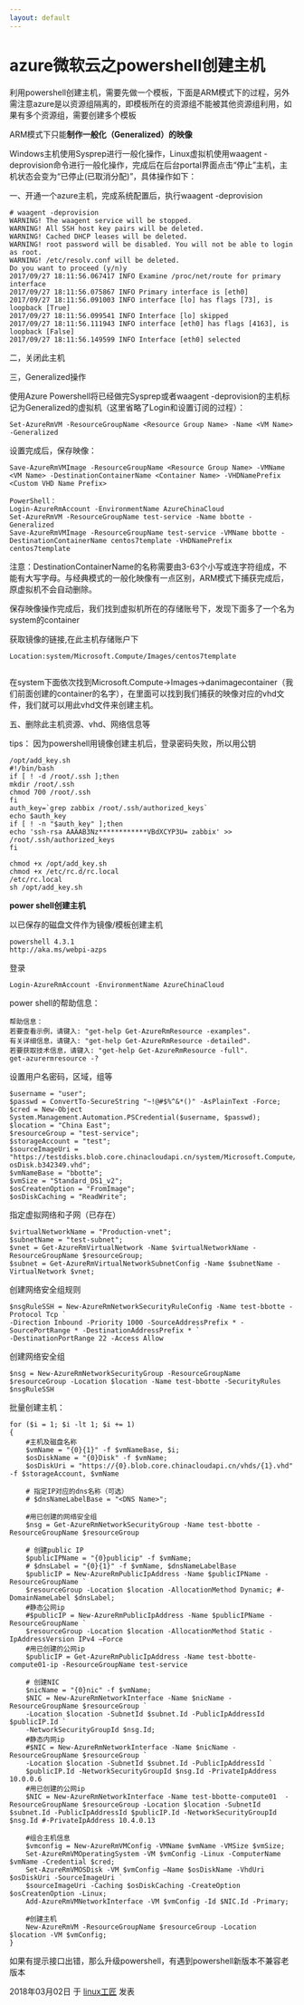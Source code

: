 ```yaml
---
layout: default
---
```


# azure微软云之powershell创建主机

利用powershell创建主机，需要先做一个模板，下面是ARM模式下的过程，另外需注意azure是以资源组隔离的，即模板所在的资源组不能被其他资源组利用，如果有多个资源组，需要创建多个模板

ARM模式下只能**制作一般化（Generalized）的映像**

Windows主机使用Sysprep进行一般化操作，Linux虚拟机使用waagent -deprovision命令进行一般化操作，完成后在后台portal界面点击“停止”主机，主机状态会变为“已停止(已取消分配)”，具体操作如下：

一、开通一个azure主机，完成系统配置后，执行waagent -deprovision

```
# waagent -deprovision
WARNING! The waagent service will be stopped.
WARNING! All SSH host key pairs will be deleted.
WARNING! Cached DHCP leases will be deleted.
WARNING! root password will be disabled. You will not be able to login as root.
WARNING! /etc/resolv.conf will be deleted.
Do you want to proceed (y/n)y
2017/09/27 18:11:56.067417 INFO Examine /proc/net/route for primary interface
2017/09/27 18:11:56.075867 INFO Primary interface is [eth0]
2017/09/27 18:11:56.091003 INFO interface [lo] has flags [73], is loopback [True]
2017/09/27 18:11:56.099541 INFO Interface [lo] skipped
2017/09/27 18:11:56.111943 INFO interface [eth0] has flags [4163], is loopback [False]
2017/09/27 18:11:56.149599 INFO Interface [eth0] selected
```

二，关闭此主机

三，Generalized操作

使用Azure Powershell将已经做完Sysprep或者waagent -deprovision的主机标记为Generalized的虚拟机（这里省略了Login和设置订阅的过程）：

```
Set-AzureRmVM -ResourceGroupName <Resource Group Name> -Name <VM Name> -Generalized
```

设置完成后，保存映像：

```
Save-AzureRmVMImage -ResourceGroupName <Resource Group Name> -VMName <VM Name> -DestinationContainerName <Container Name> -VHDNamePrefix <Custom VHD Name Prefix>
```

```
PowerShell：
Login-AzureRmAccount -EnvironmentName AzureChinaCloud
Set-AzureRmVM -ResourceGroupName test-service -Name bbotte -Generalized
Save-AzureRmVMImage -ResourceGroupName test-service -VMName bbotte -DestinationContainerName centos7template -VHDNamePrefix centos7template
```

注意：DestinationContainerName的名称需要由3-63个小写或连字符组成，不能有大写字母。与经典模式的一般化映像有一点区别，ARM模式下捕获完成后，原虚拟机不会自动删除。

保存映像操作完成后，我们找到虚拟机所在的存储账号下，发现下面多了一个名为system的container

获取镜像的链接,在此主机存储账户下

```
Location:system/Microsoft.Compute/Images/centos7template
```

![]()

在system下面依次找到Microsoft.Compute->Images->danimagecontainer（我们前面创建的container的名字），在里面可以找到我们捕获的映像对应的vhd文件，我们就可以用此vhd文件来创建主机。

五、删除此主机资源、vhd、网络信息等

tips：
因为powershell用镜像创建主机后，登录密码失败，所以用公钥

```
/opt/add_key.sh
#!/bin/bash
if [ ! -d /root/.ssh ];then
mkdir /root/.ssh
chmod 700 /root/.ssh
fi
auth_key=`grep zabbix /root/.ssh/authorized_keys` 
echo $auth_key
if [ ! -n "$auth_key" ];then
echo 'ssh-rsa AAAAB3Nz************VBdXCYP3U= zabbix' >> /root/.ssh/authorized_keys
fi
 
chmod +x /opt/add_key.sh
chmod +x /etc/rc.d/rc.local
/etc/rc.local
sh /opt/add_key.sh
```

**power shell创建主机**

以已保存的磁盘文件作为镜像/模板创建主机

```
powershell 4.3.1
http://aka.ms/webpi-azps
```

登录

```
Login-AzureRmAccount -EnvironmentName AzureChinaCloud
```

power shell的帮助信息：

```
帮助信息：
若要查看示例，请键入: "get-help Get-AzureRmResource -examples".
有关详细信息，请键入: "get-help Get-AzureRmResource -detailed".
若要获取技术信息，请键入: "get-help Get-AzureRmResource -full".
get-azurermresource -?
```

设置用户名密码，区域，组等

```
$username = "user";
$passwd = ConvertTo-SecureString "~!@#$%^&*()" -AsPlainText -Force;
$cred = New-Object System.Management.Automation.PSCredential($username, $passwd);
$location = "China East";
$resourceGroup = "test-service";
$storageAccount = "test";
$sourceImageUri = "https://testdisks.blob.core.chinacloudapi.cn/system/Microsoft.Compute/Images/centos7template/centos7template-osDisk.b342349.vhd";
$vmNameBase = "bbotte";
$vmSize = "Standard_DS1_v2";
$osCreatenOption = "FromImage";
$osDiskCaching = "ReadWrite";
```

指定虚拟网络和子网（已存在）

```
$virtualNetworkName = "Production-vnet";
$subnetName = "test-subnet";
$vnet = Get-AzureRmVirtualNetwork -Name $virtualNetworkName -ResourceGroupName $resourceGroup;
$subnet = Get-AzureRmVirtualNetworkSubnetConfig -Name $subnetName -VirtualNetwork $vnet;
```

创建网络安全组规则

```
$nsgRuleSSH = New-AzureRmNetworkSecurityRuleConfig -Name test-bbotte -Protocol Tcp `
-Direction Inbound -Priority 1000 -SourceAddressPrefix * -SourcePortRange * -DestinationAddressPrefix * `
-DestinationPortRange 22 -Access Allow
```

创建网络安全组

```
$nsg = New-AzureRmNetworkSecurityGroup -ResourceGroupName $resourceGroup -Location $location -Name test-bbotte -SecurityRules $nsgRuleSSH
```

批量创建主机：

```
for ($i = 1; $i -lt 1; $i += 1)
{
    #主机及磁盘名称
    $vmName = "{0}{1}" -f $vmNameBase, $i;
    $osDiskName = "{0}Disk" -f $vmName;
    $osDiskUri = "https://{0}.blob.core.chinacloudapi.cn/vhds/{1}.vhd" -f $storageAccount, $vmName
 
    # 指定IP对应的dns名称（可选）
    # $dnsNameLabelBase = "<DNS Name>";
 
    #用已创建的网络安全组
    $nsg = Get-AzureRmNetworkSecurityGroup -Name test-bbotte -ResourceGroupName $resourceGroup
 
    # 创建public IP
    $publicIPName = "{0}publicip" -f $vmName;
    # $dnsLabel = "{0}{1}" -f $vmName, $dnsNameLabelBase
    $publicIP = New-AzureRmPublicIpAddress -Name $publicIPName -ResourceGroupName `
    $resourceGroup -Location $location -AllocationMethod Dynamic; #-DomainNameLabel $dnsLabel;
    #静态公网ip
    #$publicIP = New-AzureRmPublicIpAddress -Name $publicIPName -ResourceGroupName `
    $resourceGroup -Location $location -AllocationMethod Static -IpAddressVersion IPv4 –Force
    #用已创建的公网ip
    $publicIP = Get-AzureRmPublicIpAddress -Name test-bbotte-compute01-ip -ResourceGroupName test-service
 
    # 创建NIC
    $nicName = "{0}nic" -f $vmName;
    $NIC = New-AzureRmNetworkInterface -Name $nicName -ResourceGroupName $resourceGroup `
    -Location $location -SubnetId $subnet.Id -PublicIpAddressId $publicIP.Id `
    -NetworkSecurityGroupId $nsg.Id;
    #静态内网ip
    #$NIC = New-AzureRmNetworkInterface -Name $nicName -ResourceGroupName $resourceGroup `
    -Location $location -SubnetId $subnet.Id -PublicIpAddressId `
    $publicIP.Id -NetworkSecurityGroupId $nsg.Id -PrivateIpAddress 10.0.0.6
    #用已创建的公网ip
    $NIC = New-AzureRmNetworkInterface -Name test-bbotte-compute01  -ResourceGroupName $resourceGroup -Location $location -SubnetId $subnet.Id -PublicIpAddressId $publicIP.Id -NetworkSecurityGroupId $nsg.Id #-PrivateIpAddress 10.4.0.13
 
    #组合主机信息
    $vmconfig = New-AzureRmVMConfig -VMName $vmName -VMSize $vmSize;
    Set-AzureRmVMOperatingSystem -VM $vmConfig -Linux -ComputerName $vmName -Credential $cred;
    Set-AzureRmVMOSDisk -VM $vmConfig –Name $osDiskName -VhdUri $osDiskUri -SourceImageUri `
    $sourceImageUri -Caching $osDiskCaching -CreateOption $osCreatenOption -Linux;
    Add-AzureRmVMNetworkInterface -VM $vmConfig -Id $NIC.Id -Primary;
 
    #创建主机
    New-AzureRmVM -ResourceGroupName $resourceGroup -Location $location -VM $vmConfig;
}
```

如果有提示接口出错，那么升级powershell，有遇到powershell新版本不兼容老版本

2018年03月02日 于 [linux工匠](http://www.bbotte.com/) 发表







